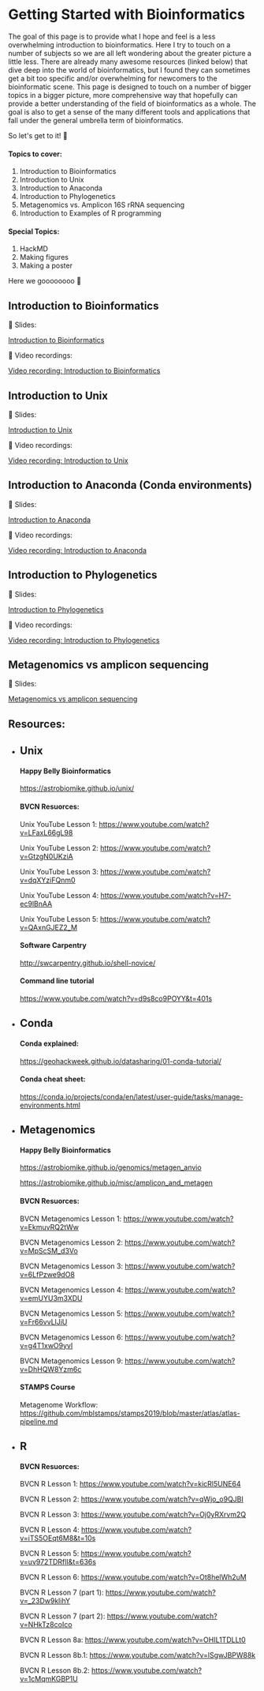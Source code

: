 # Getting Started with Bioinformatics 

The goal of this page is to provide what I hope and feel is a less overwhelming introduction to bioinformatics. Here I try to touch on a number of subjects so we are all left wondering about the greater picture a little less. There are already many awesome resources (linked below) that dive deep into the world of bioinformatics, but I found they can sometimes get a bit too specific and/or overwhelming for newcomers to the bioinformatic scene. This page is designed to touch on a number of bigger topics in a bigger picture, more comprehensive way that hopefully can provide a better understanding of the field of bioinformatics as a whole. The goal is also to get a sense of the many different tools and applications that fall under the general umbrella term of bioinformatics.

So let's get to it! :muscle:

#### Topics to cover:
1. Introduction to Bioinformatics
2. Introduction to Unix
3. Introduction to Anaconda
4. Introduction to Phylogenetics 
5. Metagenomics vs. Amplicon 16S rRNA sequencing
6. Introduction to Examples of R programming

#### Special Topics:
1. HackMD
2. Making figures 
3. Making a poster


Here we goooooooo :rocket:

## Introduction to Bioinformatics

:open_book: Slides:

  [Introduction to Bioinformatics](https://github.com/emilieskoog/Bioinformatics_Summer2021/blob/main/Introduction%20to%20Bioinformatics.pdf)


:movie_camera: Video recordings:

  [Video recording: Introduction to Bioinformatics](https://mit.zoom.us/rec/share/5HxsFnmjr32NS5CHeEVAWhzLaTPESmlL-KT2YCZ7fyRpSk0yDjVUu5YFqJcsWv_a.uRUEO6OD-Q8piBeJ)

 
## Introduction to Unix

:open_book: Slides:

  [Introduction to Unix](https://github.com/emilieskoog/Bioinformatics_Summer2021/blob/main/Introduction%20to%20Unix%20(Part%201).pdf)
  

:movie_camera: Video recordings:

  [Video recording: Introduction to Unix](https://mit.zoom.us/rec/share/PLnlbGYM0M80FX3hKXy_LkwPb0xn-sA0WKDo3V-gCao-NR-yqHknOMRUxvuy7gI1.nFx7JMFDXijh2-k8)
  
  

## Introduction to Anaconda (Conda environments)

:open_book: Slides:

  [Introduction to Anaconda](https://github.com/emilieskoog/Bioinformatics_Summer2021/blob/main/Introduction%20to%20Anaconda.pdf)
  

:movie_camera: Video recordings:
  
  [Video recording: Introduction to Anaconda](https://mit.zoom.us/rec/share/9XzbWOGHW1qAHVF2RO3nMWU7cWzw25NsmGwy7-d68vOOOJljB_rToAknb521K1gd.5zdaWSsDXSWMxwaK)
  


## Introduction to Phylogenetics

:open_book: Slides:

  
[Introduction to Phylogenetics](https://github.com/emilieskoog/Bioinformatics_Summer2021/blob/main/Introduction%20to%20Phylogenetics.pdf)


:movie_camera: Video recordings:

[Video recording: Introduction to Phylogenetics](https://mit.zoom.us/rec/share/a0RQ2-r5WOdVy75xPQ_WKuA3wL8uDpsO2g2p3ItRFPSwTUwUaBnf7EMW1U8lMC7_.-CespUTiT-2n9VK0)

## Metagenomics vs amplicon sequencing

:open_book: Slides:

  
[Metagenomics vs amplicon sequencing]((https://github.com/emilieskoog/Bioinformatics-and-omics-overview-and-tutorials/blob/main/Metagenomics%20%20vs%20%20amplicon%20sequencing.pdf))



## Resources:

- ## Unix

  #### Happy Belly Bioinformatics

  https://astrobiomike.github.io/unix/

  #### BVCN Resuorces:
  Unix YouTube Lesson 1: https://www.youtube.com/watch?v=LFaxL66gL98

  Unix YouTube Lesson 2: https://www.youtube.com/watch?v=GtzgN0UKziA

  Unix YouTube Lesson 3: https://www.youtube.com/watch?v=dqXYziFQnm0

  Unix YouTube Lesson 4: https://www.youtube.com/watch?v=H7-ec9lBnAA

  Unix YouTube Lesson 5: https://www.youtube.com/watch?v=QAxnGJEZ2_M

  #### Software Carpentry
  
  http://swcarpentry.github.io/shell-novice/

  #### Command line tutorial

  https://www.youtube.com/watch?v=d9s8co9POYY&t=401s
  
- ## Conda

  #### Conda explained: 
  
    https://geohackweek.github.io/datasharing/01-conda-tutorial/

  
  #### Conda cheat sheet: 
  
  https://conda.io/projects/conda/en/latest/user-guide/tasks/manage-environments.html
  

- ## Metagenomics

  #### Happy Belly Bioinformatics

  https://astrobiomike.github.io/genomics/metagen_anvio
  
  https://astrobiomike.github.io/misc/amplicon_and_metagen

  #### BVCN Resuorces:

    BVCN Metagenomics Lesson 1: https://www.youtube.com/watch?v=EkmuvRQ2tWw

    BVCN Metagenomics Lesson 2: https://www.youtube.com/watch?v=MpScSM_d3Vo

    BVCN Metagenomics Lesson 3: https://www.youtube.com/watch?v=6LfPzwe9dO8

    BVCN Metagenomics Lesson 4: https://www.youtube.com/watch?v=emUYU3m3XDU

    BVCN Metagenomics Lesson 5: https://www.youtube.com/watch?v=Fr66vvLlJiU

    BVCN Metagenomics Lesson 6: https://www.youtube.com/watch?v=g4T1xwO9yvI

    BVCN Metagenomics Lesson 9: https://www.youtube.com/watch?v=DhHQW8Yzm6c
    
  #### STAMPS Course
    
    Metagenome Workflow: https://github.com/mblstamps/stamps2019/blob/master/atlas/atlas-pipeline.md
    
- ## R
   
  #### BVCN Resuorces:
  
    BVCN R Lesson 1: https://www.youtube.com/watch?v=kicRl5UNE64
    
    BVCN R Lesson 2: https://www.youtube.com/watch?v=qWjo_o9QJBI
    
    BVCN R Lesson 3: https://www.youtube.com/watch?v=Oj0yRXrvm2Q
    
    BVCN R Lesson 4: https://www.youtube.com/watch?v=iTS5OEqt6M8&t=10s
    
    BVCN R Lesson 5: https://www.youtube.com/watch?v=uv972TDRflI&t=636s
    
    BVCN R Lesson 6: https://www.youtube.com/watch?v=Ot8helWh2uM
    
    BVCN R Lesson 7 (part 1): https://www.youtube.com/watch?v=_23Dw9klihY
    
    BVCN R Lesson 7 (part 2): https://www.youtube.com/watch?v=NHkTz8coIco
    
    BVCN R Lesson 8a: https://www.youtube.com/watch?v=OHIL1TDLLt0
    
    BVCN R Lesson 8b.1: https://www.youtube.com/watch?v=lSgwJBPW88k
    
    BVCN R Lesson 8b.2: https://www.youtube.com/watch?v=1cMqmKGBP1U
